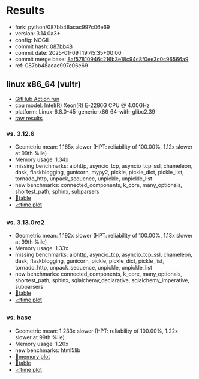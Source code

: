 # Results

- fork: python/087bb48acac997c06e69
- version: 3.14.0a3+
- config: NOGIL
- commit hash: [087bb48](https://github.com/python/cpython/commit/087bb48)
- commit date: 2025-01-09T19:45:35+00:00
- commit merge base: [8af57810946c216b3e18c94c8f0ee3c0c96566a9](https://github.com/python/cpython/commit/8af57810946c216b3e18c94c8f0ee3c0c96566a9)
- ref: 087bb48acac997c06e69

## linux x86_64 (vultr)

- [GitHub Action run](https://github.com/facebookexperimental/free-threading-benchmarking/actions/runs/12700836179)
- cpu model: Intel(R) Xeon(R) E-2286G CPU @ 4.00GHz
- platform: Linux-6.8.0-45-generic-x86_64-with-glibc2.39
- [raw results](bm-20250109-vultr-x86_64-python-087bb48acac997c06e69-3.14.0a3%2B-087bb48.json)

### vs. 3.12.6

- Geometric mean: 1.165x slower (HPT: reliability of 100.00%, 1.12x slower at 99th %ile)
- Memory usage: 1.34x
- missing benchmarks: aiohttp, asyncio_tcp, asyncio_tcp_ssl, chameleon, dask, flaskblogging, gunicorn, mypy2, pickle, pickle_dict, pickle_list, tornado_http, unpack_sequence, unpickle, unpickle_list
- new benchmarks: connected_components, k_core, many_optionals, shortest_path, sphinx, subparsers
- [📄table](bm-20250109-vultr-x86_64-python-087bb48acac997c06e69-3.14.0a3%2B-087bb48-vs-3.12.6.md)
- [📈time plot](bm-20250109-vultr-x86_64-python-087bb48acac997c06e69-3.14.0a3%2B-087bb48-vs-3.12.6.svg)

### vs. 3.13.0rc2

- Geometric mean: 1.192x slower (HPT: reliability of 100.00%, 1.13x slower at 99th %ile)
- Memory usage: 1.33x
- missing benchmarks: aiohttp, asyncio_tcp, asyncio_tcp_ssl, chameleon, dask, flaskblogging, gunicorn, pickle, pickle_dict, pickle_list, tornado_http, unpack_sequence, unpickle, unpickle_list
- new benchmarks: connected_components, k_core, many_optionals, shortest_path, sphinx, sqlalchemy_declarative, sqlalchemy_imperative, subparsers
- [📄table](bm-20250109-vultr-x86_64-python-087bb48acac997c06e69-3.14.0a3%2B-087bb48-vs-3.13.0rc2.md)
- [📈time plot](bm-20250109-vultr-x86_64-python-087bb48acac997c06e69-3.14.0a3%2B-087bb48-vs-3.13.0rc2.svg)

### vs. base

- Geometric mean: 1.233x slower (HPT: reliability of 100.00%, 1.22x slower at 99th %ile)
- Memory usage: 1.20x
- new benchmarks: html5lib
- [🧠memory plot](bm-20250109-vultr-x86_64-python-087bb48acac997c06e69-3.14.0a3%2B-087bb48-vs-base-mem.svg)
- [📄table](bm-20250109-vultr-x86_64-python-087bb48acac997c06e69-3.14.0a3%2B-087bb48-vs-base.md)
- [📈time plot](bm-20250109-vultr-x86_64-python-087bb48acac997c06e69-3.14.0a3%2B-087bb48-vs-base.svg)

